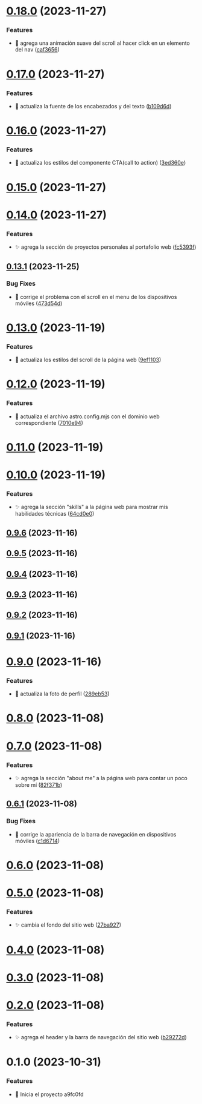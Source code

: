 # [0.18.0](https://github.com/francocarballar/portfolio/compare/v0.17.0...v0.18.0) (2023-11-27)


### Features

* :dizzy: agrega una animación suave del scroll al hacer click en un elemento del nav ([caf3656](https://github.com/francocarballar/portfolio/commit/caf3656f733eb99ecffa9631a797bddacc1a0119))



# [0.17.0](https://github.com/francocarballar/portfolio/compare/v0.16.0...v0.17.0) (2023-11-27)


### Features

* :lipstick: actualiza la fuente de los encabezados y del texto ([b109d6d](https://github.com/francocarballar/portfolio/commit/b109d6d5f7c30ac0953fb919928c36eb0da8d9f3))



# [0.16.0](https://github.com/francocarballar/portfolio/compare/v0.15.0...v0.16.0) (2023-11-27)


### Features

* :lipstick: actualiza los estilos del componente CTA(call to action) ([3ed360e](https://github.com/francocarballar/portfolio/commit/3ed360e9cc420c2c1cb4cfe66f44c2ac486f74c9))



# [0.15.0](https://github.com/francocarballar/portfolio/compare/v0.14.0...v0.15.0) (2023-11-27)



# [0.14.0](https://github.com/francocarballar/portfolio/compare/v0.13.1...v0.14.0) (2023-11-27)


### Features

* :sparkles: agrega la sección de proyectos personales al portafolio web ([fc5393f](https://github.com/francocarballar/portfolio/commit/fc5393fcdf059d3a4c02b7b3e59e341197d05c72))



## [0.13.1](https://github.com/francocarballar/portfolio/compare/v0.13.0...v0.13.1) (2023-11-25)


### Bug Fixes

* :bug: corrige el problema con el scroll en el menu de los dispositivos móviles ([473d54d](https://github.com/francocarballar/portfolio/commit/473d54d33c677248736225b82f50cdbffdc462e3))



# [0.13.0](https://github.com/francocarballar/portfolio/compare/v0.12.0...v0.13.0) (2023-11-19)


### Features

* :lipstick: actualiza los estilos del scroll de la página web ([9ef1103](https://github.com/francocarballar/portfolio/commit/9ef11033c30b60e136b56db3aa38ba5c7039af57))



# [0.12.0](https://github.com/francocarballar/portfolio/compare/v0.11.0...v0.12.0) (2023-11-19)


### Features

* :wrench: actualiza el archivo astro.config.mjs con el dominio web correspondiente ([7010e94](https://github.com/francocarballar/portfolio/commit/7010e943eec948a21a2249a58f757e9f0bffc9ce))



# [0.11.0](https://github.com/francocarballar/portfolio/compare/v0.10.0...v0.11.0) (2023-11-19)



# [0.10.0](https://github.com/francocarballar/portfolio/compare/v0.9.6...v0.10.0) (2023-11-19)


### Features

* :sparkles: agrega la sección "skills" a la página web para mostrar mis habilidades técnicas ([64cd0e0](https://github.com/francocarballar/portfolio/commit/64cd0e03f4d1cc3643c57ced8a620c93640a1337))



## [0.9.6](https://github.com/francocarballar/portfolio/compare/v0.9.5...v0.9.6) (2023-11-16)



## [0.9.5](https://github.com/francocarballar/portfolio/compare/v0.9.4...v0.9.5) (2023-11-16)



## [0.9.4](https://github.com/francocarballar/portfolio/compare/v0.9.3...v0.9.4) (2023-11-16)



## [0.9.3](https://github.com/francocarballar/portfolio/compare/v0.9.2...v0.9.3) (2023-11-16)



## [0.9.2](https://github.com/francocarballar/portfolio/compare/v0.9.1...v0.9.2) (2023-11-16)



## [0.9.1](https://github.com/francocarballar/portfolio/compare/v0.9.0...v0.9.1) (2023-11-16)



# [0.9.0](https://github.com/francocarballar/portfolio/compare/v0.8.0...v0.9.0) (2023-11-16)


### Features

* :bento: actualiza la foto de perfil ([289eb53](https://github.com/francocarballar/portfolio/commit/289eb539c664fa218f02e86e30741b2a8873db2f))



# [0.8.0](https://github.com/francocarballar/portfolio/compare/v0.7.0...v0.8.0) (2023-11-08)



# [0.7.0](https://github.com/francocarballar/portfolio/compare/v0.6.1...v0.7.0) (2023-11-08)


### Features

* :sparkles: agrega la sección "about me" a la página web para contar un poco sobre mí ([82f371b](https://github.com/francocarballar/portfolio/commit/82f371b27b7c279baadb402e202c9d6067b5365b))



## [0.6.1](https://github.com/francocarballar/portfolio/compare/v0.6.0...v0.6.1) (2023-11-08)


### Bug Fixes

* :bug: corrige la apariencia de la barra de navegación en dispositivos móviles ([c1d6714](https://github.com/francocarballar/portfolio/commit/c1d6714d1712677ac8d7ca344d9fd5fb95a7ce45))



# [0.6.0](https://github.com/francocarballar/portfolio/compare/v0.5.0...v0.6.0) (2023-11-08)



# [0.5.0](https://github.com/francocarballar/portfolio/compare/v0.4.0...v0.5.0) (2023-11-08)


### Features

* :sparkles: cambia el fondo del sitio web ([27ba927](https://github.com/francocarballar/portfolio/commit/27ba9279a0d1641e657a1dbf544ab3f8e5de409c))



# [0.4.0](https://github.com/francocarballar/portfolio/compare/v0.3.0...v0.4.0) (2023-11-08)



# [0.3.0](https://github.com/francocarballar/portfolio/compare/v0.2.0...v0.3.0) (2023-11-08)

# [0.2.0](https://github.com/francocarballar/portfolio/compare/v0.1.0...v0.2.0) (2023-11-08)

### Features

- :sparkles: agrega el header y la barra de navegación del sitio web ([b29272d](https://github.com/francocarballar/portfolio/commit/b29272d1e301a6f220e7585d5287112eecc4eea4))

# 0.1.0 (2023-10-31)

### Features

- :tada: Inicia el proyecto a9fc0fd

